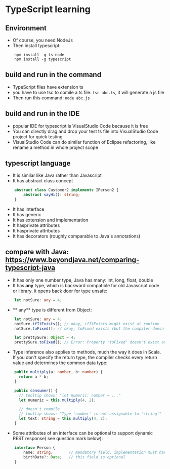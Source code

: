 # TypeScript learning

## Environment

- Of course, you need NodeJs
- Then install typescript:
```shell
    npm install -g ts-node
    npm install -g typescript
```

## build and run in the command

- TypeScript files have extension ts
- you have to use tsc to comile  a ts file: `tsc abc.ts`, it will generate a js file
- Then run this command: `node abc.js`

## build and run in the IDE

- popular IDE for typescript is VisualStudio Code because it is free
- You can directly drag and drop your test ts file into VisualStudio Code project for quick testing
- VisualStudio Code can do similar function of Eclipse refactoring, like rename a method in whole project scope

## typescript language 
- It is similar like Java rather than Javascript
- It has abstract class concept
```typescript
	abstract class Customer2 implements IPerson2 {   
		abstract sayHi(): string;
	}
```
- It has Interface
- It has generic
- It has extension and implementation
- It hasprivate attributes
- It hasprivate attributes
- It has decorators (roughly comparable to Java's annotations)

## compare with Java:  https://www.beyondjava.net/comparing-typescript-java
- It has only one number type, Java has many: int, long, float, double
- It has **any** type, which is backward compatible for old Javascript code or library. it opens back door for type unsafe:
```typescript
	let notSure: any = 4;
```
- ** any** type is different from Object:
```typescript
	let notSure: any = 4;
	notSure.ifItExists(); // okay, ifItExists might exist at runtime
	notSure.toFixed(); // okay, toFixed exists (but the compiler doesn't check)

	let prettySure: Object = 4;
	prettySure.toFixed(); // Error: Property 'toFixed' doesn't exist on type 'Object'.
```
- Type inference also applies to methods, much the way it does in Scala. 
If you don't specify the return type, the compiler checks every return value and determines the common data type:
```typescript
	public multiply(a: number, b: number) {
	  return a * b;
	}

	public consumer() {
	  // tooltip shows: "let numeric: number = ..."
	  let numeric = this.multiply(4, 2);

	  // doesn't compile
	  // tooltip shows: "Type 'number' is not assignable to 'string'"
	  let text: string = this.multiply(4, 2);
	}
```
- Some attributes of an interface can be optional to support dynamic REST response( see question mark below):
```typescript
	interface Person {		
		name: string;       // mandatory field, implementation must have it
		birthDate?: Date;   // this field is optional
	}
```

